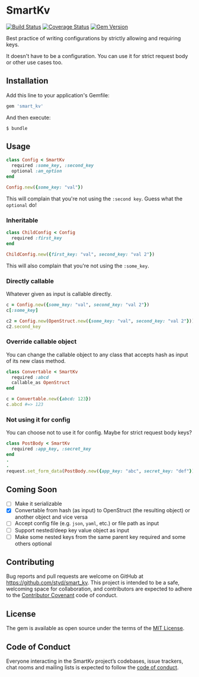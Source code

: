 # SmartKv

[![Build Status](https://travis-ci.org/styd/smart_kv.svg?branch=master)](https://travis-ci.org/styd/smart_kv)
[![Coverage Status](https://coveralls.io/repos/github/styd/smart_kv/badge.svg?branch=master)](https://coveralls.io/github/styd/smart_kv?branch=master)
[![Gem Version](https://badge.fury.io/rb/smart_kv.svg)](https://rubygems.org/gems/smart_kv)

Best practice of writing configurations by strictly allowing and requiring keys.

It doesn't have to be a configuration.
You can use it for strict request body or other use cases too.

## Installation

Add this line to your application's Gemfile:

```ruby
gem 'smart_kv'
```

And then execute:

    $ bundle

## Usage

```ruby
class Config < SmartKv
  required :some_key, :second_key
  optional :an_option
end

Config.new({some_key: "val"})
```

This will complain that you're not using the `:second key`.
Guess what the `optional` do!

### Inheritable

```ruby
class ChildConfig < Config
  required :first_key
end

ChildConfig.new({first_key: "val", second_key: "val 2"})
```

This will also complain that you're not using the `:some_key`.

### Directly callable

Whatever given as input is callable directly.

```ruby
c = Config.new({some_key: "val", second_key: "val 2"})
c[:some_key]

c2 = Config.new(OpenStruct.new({some_key: "val", second_key: "val 2"}))
c2.second_key
```

### Override callable object

You can change the callable object to any class that accepts hash as input of its new class method.

```ruby
class Convertable < SmartKv
  required :abcd
  callable_as OpenStruct
end

c = Convertable.new({abcd: 123})
c.abcd #=> 123
```

### Not using it for config

You can choose not to use it for config. Maybe for strict request body keys?

```ruby
class PostBody < SmartKv
  required :app_key, :secret_key
end
.
.
request.set_form_data(PostBody.new({app_key: "abc", secret_key: "def"}))
```

## Coming Soon

- [ ] Make it serializable
- [X] Convertable from hash (as input) to OpenStruct (the resulting object) or another object and vice versa
- [ ] Accept config file (e.g. `json`, `yaml`, etc.) or file path as input
- [ ] Support nested/deep key value object as input
- [ ] Make some nested keys from the same parent key required and some others optional

## Contributing

Bug reports and pull requests are welcome on GitHub at https://github.com/styd/smart_kv. This project is intended to be a safe, welcoming space for collaboration, and contributors are expected to adhere to the [Contributor Covenant](http://contributor-covenant.org) code of conduct.

## License

The gem is available as open source under the terms of the [MIT License](https://opensource.org/licenses/MIT).

## Code of Conduct

Everyone interacting in the SmartKv project’s codebases, issue trackers, chat rooms and mailing lists is expected to follow the [code of conduct](https://github.com/styd/smart_kv/blob/master/CODE_OF_CONDUCT.md).
